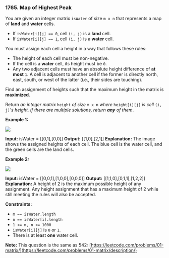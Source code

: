 ### 1765\. Map of Highest Peak

You are given an integer matrix `isWater` of size `m x n` that represents a map of **land** and **water** cells.

*   If `isWater[i][j] == 0`, cell `(i, j)` is a **land** cell.
*   If `isWater[i][j] == 1`, cell `(i, j)` is a **water** cell.

You must assign each cell a height in a way that follows these rules:

*   The height of each cell must be non-negative.
*   If the cell is a **water** cell, its height must be `0`.
*   Any two adjacent cells must have an absolute height difference of **at most** `1`. A cell is adjacent to another cell if the former is directly north, east, south, or west of the latter (i.e., their sides are touching).

Find an assignment of heights such that the maximum height in the matrix is **maximized**.

Return _an integer matrix_ `height` _of size_ `m x n` _where_ `height[i][j]` _is cell_ `(i, j)`_'s height. If there are multiple solutions, return **any** of them_.

**Example 1:**

**![](https://assets.leetcode.com/uploads/2021/01/10/screenshot-2021-01-11-at-82045-am.png)**

**Input:** isWater = \[\[0,1\],\[0,0\]\]
**Output:** \[\[1,0\],\[2,1\]\]
**Explanation:** The image shows the assigned heights of each cell.
The blue cell is the water cell, and the green cells are the land cells.

**Example 2:**

**![](https://assets.leetcode.com/uploads/2021/01/10/screenshot-2021-01-11-at-82050-am.png)**

**Input:** isWater = \[\[0,0,1\],\[1,0,0\],\[0,0,0\]\]
**Output:** \[\[1,1,0\],\[0,1,1\],\[1,2,2\]\]
**Explanation:** A height of 2 is the maximum possible height of any assignment.
Any height assignment that has a maximum height of 2 while still meeting the rules will also be accepted.

**Constraints:**

*   `m == isWater.length`
*   `n == isWater[i].length`
*   `1 <= m, n <= 1000`
*   `isWater[i][j]` is `0` or `1`.
*   There is at least **one** water cell.

**Note:** This question is the same as 542: [https://leetcode.com/problems/01-matrix/](https://leetcode.com/problems/01-matrix/description/)

